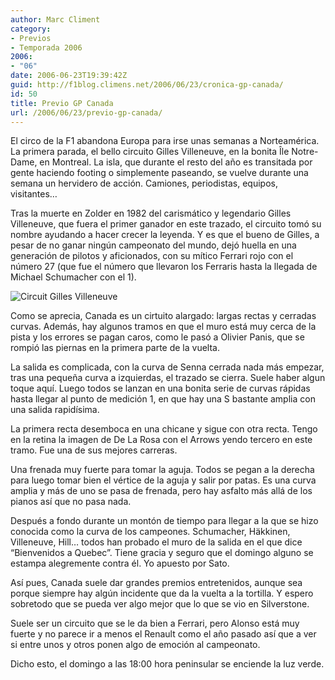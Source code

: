 ```yaml
---
author: Marc Climent
category:
- Previos
- Temporada 2006
2006:
- "06"
date: 2006-06-23T19:39:42Z
guid: http://f1blog.climens.net/2006/06/23/cronica-gp-canada/
id: 50
title: Previo GP Canada
url: /2006/06/23/previo-gp-canada/
---
```


El circo de la F1 abandona Europa para irse unas semanas a Norteamérica. La primera parada, el bello circuito Gilles Villeneuve, en la bonita Île Notre-Dame, en Montreal. La isla, que durante el resto del año es transitada por gente haciendo footing o simplemente paseando, se vuelve durante una semana un hervidero de acción. Camiones, periodistas, equipos, visitantes&#8230;

Tras la muerte en Zolder en 1982 del carismático y legendario Gilles Villeneuve, que fuera el primer ganador en este trazado, el circuito tomó su nombre ayudando a hacer crecer la leyenda. Y es que el bueno de Gilles, a pesar de no ganar ningún campeonato del mundo, dejó huella en una generación de pilotos y aficionados, con su mítico Ferrari rojo con el número 27 (que fue el número que llevaron los Ferraris hasta la llegada de Michael Schumacher con el 1).

<img alt="Circuit Gilles Villeneuve" src="//upload.wikimedia.org/wikipedia/commons/thumb/2/21/Circuit_Gilles_Villeneuve.svg/500px-Circuit_Gilles_Villeneuve.svg.png" />

Como se aprecia, Canada es un cirtuito alargado: largas rectas y cerradas curvas. Además, hay algunos tramos en que el muro está muy cerca de la pista y los errores se pagan caros, como le pasó a Olivier Panis, que se rompió las piernas en la primera parte de la vuelta.

La salida es complicada, con la curva de Senna cerrada nada más empezar, tras una pequeña curva a izquierdas, el trazado se cierra. Suele haber algun toque aquí. Luego todos se lanzan en una bonita serie de curvas rápidas hasta llegar al punto de medición 1, en que hay una S bastante amplia con una salida rapidísima.

La primera recta desemboca en una chicane y sigue con otra recta. Tengo en la retina la imagen de De La Rosa con el Arrows yendo tercero en este tramo. Fue una de sus mejores carreras.

Una frenada muy fuerte para tomar la aguja. Todos se pegan a la derecha para luego tomar bien el vértice de la aguja y salir por patas. Es una curva amplia y más de uno se pasa de frenada, pero hay asfalto más allá de los pianos así que no pasa nada.

Después a fondo durante un montón de tiempo para llegar a la que se hizo conocida como la curva de los campeones. Schumacher, Häkkinen, Villeneuve, Hill&#8230; todos han probado el muro de la salida en el que dice &#8220;Bienvenidos a Quebec&#8221;. Tiene gracia y seguro que el domingo alguno se estampa alegremente contra él. Yo apuesto por Sato.

Así pues, Canada suele dar grandes premios entretenidos, aunque sea porque siempre hay algún incidente que da la vuelta a la tortilla. Y espero sobretodo que se pueda ver algo mejor que lo que se vio en Silverstone.

Suele ser un circuito que se le da bien a Ferrari, pero Alonso está muy fuerte y no parece ir a menos el Renault como el año pasado así que a ver si entre unos y otros ponen algo de emoción al campeonato.

Dicho esto, el domingo a las 18:00 hora peninsular se enciende la luz verde.